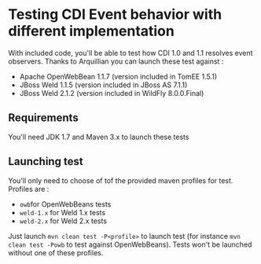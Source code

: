 # Testing CDI Event behavior with different implementation
 
 With included code, you'll be able to test how CDI 1.0 and 1.1 resolves event observers.
 Thanks to Arquillian you can launch these test against :
 
 * Apache OpenWebBean 1.1.7 (version included in TomEE 1.5.1)
 * JBoss Weld 1.1.5 (version included in JBoss AS 7.1.1)
 * JBoss Weld 2.1.2 (version included in WildFly 8.0.0.Final)
 
## Requirements

You'll need JDK 1.7 and Maven 3.x to launch these tests

## Launching test
 
You'll only need to choose of tof the provided maven profiles for test. Profiles are :

 * `owb`for OpenWebBeans tests
 * `weld-1.x` for Weld 1.x tests
 * `weld-2.x` for Weld 2.x tests
  
Just launch `mvn clean test -P<profile>` to launch test (for instance `mvn clean test -Powb` to test against OpenWebBeans).
Tests won't be launched without one of these profiles.
 
 
 
 
